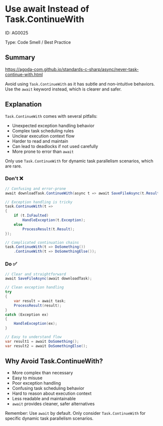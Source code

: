 ﻿# Use await Instead of Task.ContinueWith

ID: AG0025

Type: Code Smell / Best Practice

## Summary

https://agoda-com.github.io/standards-c-sharp/async/never-task-continue-with.html

Avoid using `Task.ContinueWith` as it has subtle and non-intuitive behaviors. Use the `await` keyword instead, which is clearer and safer.

## Explanation

`Task.ContinueWith` comes with several pitfalls:

- Unexpected exception handling behavior
- Complex task scheduling rules
- Unclear execution context flow
- Harder to read and maintain
- Can lead to deadlocks if not used carefully
- More prone to error than `await`

Only use `Task.ContinueWith` for dynamic task parallelism scenarios, which are rare.

### Don't ❌

```csharp
// Confusing and error-prone
await downloadTask.ContinueWith(async t => await SaveFileAsync(t.Result));

// Exception handling is tricky
task.ContinueWith(t => 
{
    if (t.IsFaulted)
        HandleException(t.Exception);
    else
        ProcessResult(t.Result);
});

// Complicated continuation chains
task.ContinueWith(t => DoSomething())
    .ContinueWith(t => DoSomethingElse());
```

### Do ✅

```csharp
// Clear and straightforward
await SaveFileAsync(await downloadTask);

// Clean exception handling
try 
{
    var result = await task;
    ProcessResult(result);
}
catch (Exception ex)
{
    HandleException(ex);
}

// Easy to understand flow
var result1 = await DoSomething();
var result2 = await DoSomethingElse();
```

## Why Avoid Task.ContinueWith?

- More complex than necessary
- Easy to misuse
- Poor exception handling
- Confusing task scheduling behavior
- Hard to reason about execution context
- Less readable and maintainable
- `await` provides cleaner, safer alternatives

Remember: Use `await` by default. Only consider `Task.ContinueWith` for specific dynamic task parallelism scenarios.
